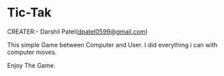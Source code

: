 # Tic-Tak

CREATER:- Darshil Patel(dpatel0599@gmail.com)

This simple Game between Computer and User. I did everything i can with computer moves.

Enjoy The Game.